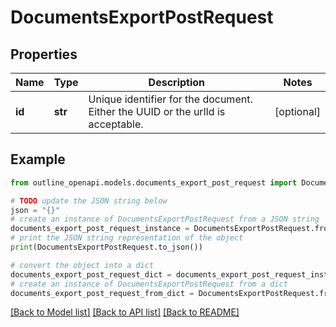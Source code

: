 # DocumentsExportPostRequest


## Properties

Name | Type | Description | Notes
------------ | ------------- | ------------- | -------------
**id** | **str** | Unique identifier for the document. Either the UUID or the urlId is acceptable. | [optional] 

## Example

```python
from outline_openapi.models.documents_export_post_request import DocumentsExportPostRequest

# TODO update the JSON string below
json = "{}"
# create an instance of DocumentsExportPostRequest from a JSON string
documents_export_post_request_instance = DocumentsExportPostRequest.from_json(json)
# print the JSON string representation of the object
print(DocumentsExportPostRequest.to_json())

# convert the object into a dict
documents_export_post_request_dict = documents_export_post_request_instance.to_dict()
# create an instance of DocumentsExportPostRequest from a dict
documents_export_post_request_from_dict = DocumentsExportPostRequest.from_dict(documents_export_post_request_dict)
```
[[Back to Model list]](../README.md#documentation-for-models) [[Back to API list]](../README.md#documentation-for-api-endpoints) [[Back to README]](../README.md)


